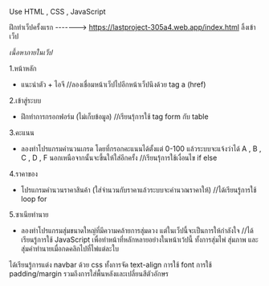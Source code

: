 Use HTML , CSS , JavaScript

ฝึกทำเว็ปครั้งแรก -------> https://lastproject-305a4.web.app/index.html
ลิ้งเข้าเว็ป

*เนื้อหาภายในเว็ป*

1.หน้าหลัก
- แนะนำตัว + ไอจี 
//ลองเชื่อมหน้าเว็ปไปอีกหน้าเว็ปนึงด้วย tag a (href)

2.เข้าสู่ระบบ
- ฝึกทำการกรอกฟอร์ม (ไม่เก็บข้อมูล)
//เรียนรุ้การใช้ tag form กับ table

3.คะแนน
- ลองทำโปรแกรมคำนวนเกรด โดยที่กรอกคะแนนได้ตั้งแต่ 0-100 แล้วระบบจะแจ้งว่าได้ A , B , C , D , F นอกเหนือจากนั้นจะขึ้นให้ใส่อีกครั้ง
//เรียนรุ้การใช้เงื่อนไข if else

4.ราคาของ
- โปรแกรมคำนวนราคาสินค้า (ใส่จำนวนกับราคาแล้วระบบจะคำนวณราคาให้)
//ได้เรียนรู้การใช้ loop for

5.ซาเนียทำนาย
- ลองทำโปรแกรมสุ่มขนาดใหญ่ที่มีความคล้ายการสุ่มดวง แต่ในเว็ปนี้จะเป็นการให้กำลังใจ
//ได้เรียนรู้การใช้ JavaScript เพื่อทำหน้าที่หลักหลายอย่างในหน้าเว้ปนี้ ทั้งการสุ่มไพ่ สุ่มภาพ และสุ่มคำทำนายเมื่อกดคลิกไปที่ไพ่แต่ละใบ

ได้เรียนรู้การแต่ง navbar ด้วย css ทั้งการจัด text-align การใช้ font การใช้ padding/margin รวมถึงการใส่พื้นหลังและเปลี่ยนสีตัวอักษร
